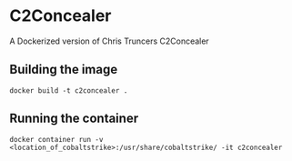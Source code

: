 # C2Concealer

A Dockerized version of Chris Truncers C2Concealer

## Building the image

```docker build -t c2concealer .```

## Running the container

```docker container run -v <location_of_cobaltstrike>:/usr/share/cobaltstrike/ -it c2concealer```
